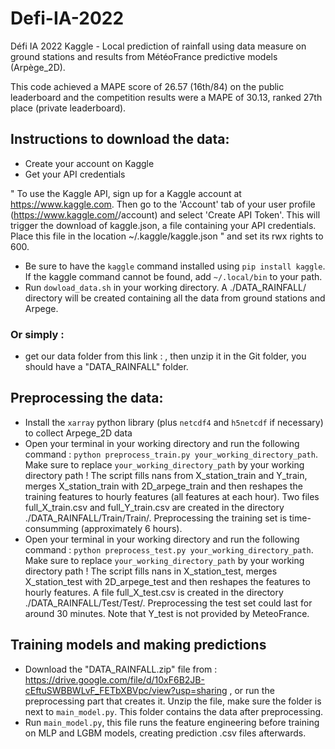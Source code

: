 # Defi-IA-2022
Défi IA 2022 Kaggle - Local prediction of rainfall using data measure on ground stations and results from MétéoFrance predictive models (Arpège_2D). 

This code achieved a MAPE score of 26.57 (16th/84) on the public leaderboard and the competition results were a MAPE of 30.13, ranked 27th place (private leaderboard).

## Instructions to download the data:
- Create your account on Kaggle
- Get your API credentials 

" To use the Kaggle API, sign up for a Kaggle account at https://www.kaggle.com. Then go to the 'Account' tab of your user profile (https://www.kaggle.com/<username>/account) and select 'Create API Token'. This will trigger the download of kaggle.json, a file containing your API credentials. Place this file in the location ~/.kaggle/kaggle.json " and set its rwx rights to 600.
  
  - Be sure to have the `kaggle` command installed using `pip install kaggle`. If the kaggle command cannot be found, add `~/.local/bin` to your path.
  - Run `dowload_data.sh` in your working directory. A ./DATA_RAINFALL/ directory will be created containing all the data from ground stations and Arpege.
  
  
### Or simply : 
  - get our data folder from this link : , then unzip it in the Git folder, you should have a "DATA_RAINFALL" folder.
  
## Preprocessing the data:
  
  - Install the `xarray` python library (plus `netcdf4` and  `h5netcdf` if necessary) to collect Arpege_2D data
  - Open your terminal in your working directory and run the following command : `python preprocess_train.py your_working_directory_path`. Make sure to replace `your_working_directory_path` by your working directory path ! The script fills nans from X_station_train and Y_train, merges X_station_train with 2D_arpege_train and then reshapes the training features to hourly features (all features at each hour). Two files full_X_train.csv and full_Y_train.csv are created in the directory ./DATA_RAINFALL/Train/Train/. Preprocessing the training set is time-consumming (approximately 6 hours). 
   - Open your terminal in your working directory and run the following command : `python preprocess_test.py your_working_directory_path`. Make sure to replace `your_working_directory_path` by your working directory path ! The script fills nans in X_station_test, merges X_station_test with 2D_arpege_test and then reshapes the features to hourly features. A file full_X_test.csv is created in the directory ./DATA_RAINFALL/Test/Test/. Preprocessing the test set could last for around 30 minutes. Note that Y_test is not provided by MeteoFrance. 
  
## Training models and making predictions
  
  - Download the "DATA_RAINFALL.zip" file from : https://drive.google.com/file/d/10xF6B2JB-cEftuSWBBWLvF_FETbXBVpc/view?usp=sharing , or run the preprocessing part that creates it. Unzip the file, make sure the folder is next to `main_model.py`. This folder contains the data after preprocessing.
  - Run `main_model.py`, this file runs the feature engineering before training on MLP and LGBM models, creating prediction .csv files afterwards. 
  
  
  
  
